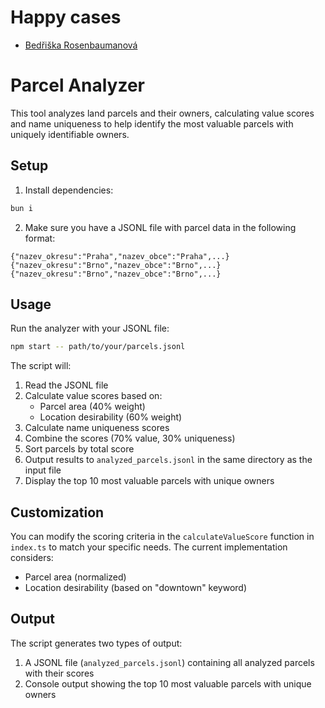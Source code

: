 # Happy cases

* [Bedřiška Rosenbaumanová](https://github.com/pavelkraleu/e2b_hack/blob/main/research/research_bedřiška_rosenbaumanová.md)

# Parcel Analyzer

This tool analyzes land parcels and their owners, calculating value scores and name uniqueness to help identify the most valuable parcels with uniquely identifiable owners.

## Setup

1. Install dependencies:

```bash
bun i
```

2. Make sure you have a JSONL file with parcel data in the following format:

```jsonl
{"nazev_okresu":"Praha","nazev_obce":"Praha",...}
{"nazev_okresu":"Brno","nazev_obce":"Brno",...}
{"nazev_okresu":"Brno","nazev_obce":"Brno",...}
```

## Usage

Run the analyzer with your JSONL file:

```bash
npm start -- path/to/your/parcels.jsonl
```

The script will:

1. Read the JSONL file
2. Calculate value scores based on:
   - Parcel area (40% weight)
   - Location desirability (60% weight)
3. Calculate name uniqueness scores
4. Combine the scores (70% value, 30% uniqueness)
5. Sort parcels by total score
6. Output results to `analyzed_parcels.jsonl` in the same directory as the input file
7. Display the top 10 most valuable parcels with unique owners

## Customization

You can modify the scoring criteria in the `calculateValueScore` function in `index.ts` to match your specific needs. The current implementation considers:

- Parcel area (normalized)
- Location desirability (based on "downtown" keyword)

## Output

The script generates two types of output:

1. A JSONL file (`analyzed_parcels.jsonl`) containing all analyzed parcels with their scores
2. Console output showing the top 10 most valuable parcels with unique owners
